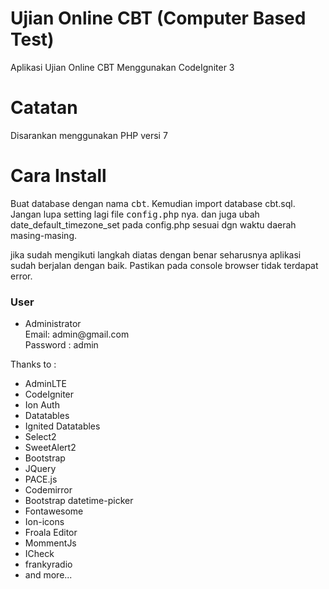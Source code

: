 # Ujian Online CBT (Computer Based Test)

Aplikasi Ujian Online CBT Menggunakan CodeIgniter 3

<h1>Catatan</h1>
<p>Disarankan menggunakan PHP versi 7</p>

<h1>Cara Install</h1>
    Buat database dengan nama <kbd>cbt</kbd>. Kemudian import database cbt.sql. Jangan lupa setting lagi file <kbd>config.php</kbd> nya. 
    dan juga ubah date_default_timezone_set pada config.php sesuai dgn waktu daerah masing-masing.<br/>

jika sudah mengikuti langkah diatas dengan benar seharusnya aplikasi sudah berjalan dengan baik. Pastikan pada console browser tidak terdapat error.

<h3>User</h3>
<ul>
<li>Administrator <br/> Email: admin@gmail.com <br/> Password : admin </li>
  
</ul>

Thanks to :

<ul>
  <li>AdminLTE</li>
<li>CodeIgniter</li>
<li>Ion Auth</li>
<li>Datatables</li>
<li>Ignited Datatables</li>
<li>Select2</li>
<li>SweetAlert2</li>
<li>Bootstrap</li>
<li>JQuery</li>
<li>PACE.js</li>
<li>Codemirror</li>
<li>Bootstrap datetime-picker</li>
<li>Fontawesome</li>
<li>Ion-icons</li>
<li>Froala Editor</li>
<li>MommentJs</li>
<li>ICheck</li>
<li>frankyradio</li>
<li>and more...</li>
</ul>
